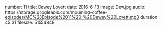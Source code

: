 number: 11
title: Dewey Lovett
date: 2016-6-13
image: Dew.jpg
audio: https://storage.googleapis.com/mourning-coffee-episodes/MC%20Episode%2011%20-%20Dewey%20Lovett.mp3
duration: 45:31
filesize: 51554848 
